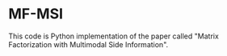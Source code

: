 # MF-MSI

This code is Python implementation of the paper called "Matrix Factorization with Multimodal Side Information".
